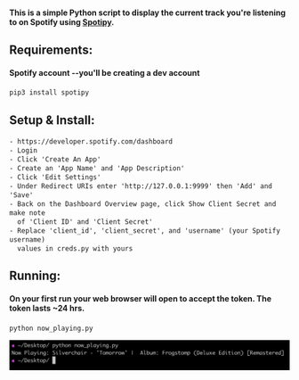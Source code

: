 #### This is a simple Python script to display the current track you're listening to on Spotify using [Spotipy](https://github.com/plamere/spotipy).

## Requirements:
#### Spotify account --you'll be creating a dev account
```
pip3 install spotipy
```
## Setup & Install:

```
- https://developer.spotify.com/dashboard
- Login
- Click 'Create An App'
- Create an 'App Name' and 'App Description'
- Click 'Edit Settings'
- Under Redirect URIs enter 'http://127.0.0.1:9999' then 'Add' and 'Save'
- Back on the Dashboard Overview page, click Show Client Secret and make note 
  of 'Client ID' and 'Client Secret'
- Replace 'client_id', 'client_secret', and 'username' (your Spotify username) 
  values in creds.py with yours
```
## Running:
#### On your first run your web browser will open to accept the token. The token lasts ~24 hrs.
```
python now_playing.py
```
![screenshot](/image/screenshot.png)
